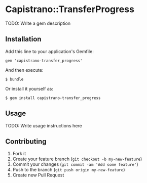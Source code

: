 # Capistrano::TransferProgress

TODO: Write a gem description

## Installation

Add this line to your application's Gemfile:

    gem 'capistrano-transfer_progress'

And then execute:

    $ bundle

Or install it yourself as:

    $ gem install capistrano-transfer_progress

## Usage

TODO: Write usage instructions here

## Contributing

1. Fork it
2. Create your feature branch (`git checkout -b my-new-feature`)
3. Commit your changes (`git commit -am 'Add some feature'`)
4. Push to the branch (`git push origin my-new-feature`)
5. Create new Pull Request
